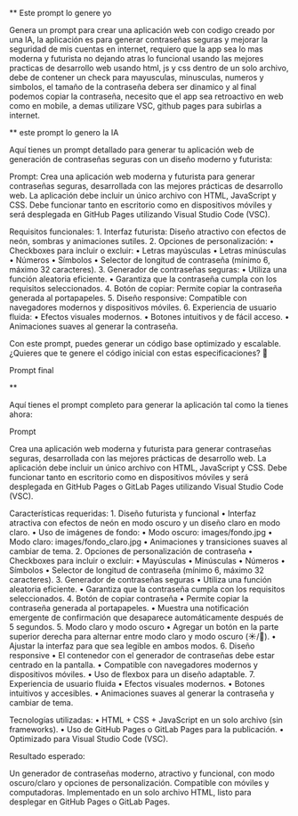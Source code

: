 ** Este prompt lo genere yo

Genera un prompt para crear una aplicación web con codigo creado por una IA, la aplicación es para generar contraseñas seguras y mejorar la seguridad de mis cuentas en internet, requiero que la app sea lo mas moderna y futurista no dejando atras lo funcional usando las mejores practicas de desarrollo web usando html, js y css dentro de un solo archivo, debe de contener un check para mayusculas, minusculas, numeros y simbolos, el tamaño de la contraseña debera ser dinamico y al final podemos copiar la contraseña, necesito que el app sea retroactivo en web como en mobile, a demas utilizare VSC, github pages para subirlas a internet.

** este prompt lo genero la IA

Aquí tienes un prompt detallado para generar tu aplicación web de generación de contraseñas seguras con un diseño moderno y futurista:

Prompt:
Crea una aplicación web moderna y futurista para generar contraseñas seguras, desarrollada con las mejores prácticas de desarrollo web. La aplicación debe incluir un único archivo con HTML, JavaScript y CSS. Debe funcionar tanto en escritorio como en dispositivos móviles y será desplegada en GitHub Pages utilizando Visual Studio Code (VSC).

Requisitos funcionales:
	1.	Interfaz futurista: Diseño atractivo con efectos de neón, sombras y animaciones sutiles.
	2.	Opciones de personalización:
	•	Checkboxes para incluir o excluir:
	•	Letras mayúsculas
	•	Letras minúsculas
	•	Números
	•	Símbolos
	•	Selector de longitud de contraseña (mínimo 6, máximo 32 caracteres).
	3.	Generador de contraseñas seguras:
	•	Utiliza una función aleatoria eficiente.
	•	Garantiza que la contraseña cumpla con los requisitos seleccionados.
	4.	Botón de copiar: Permite copiar la contraseña generada al portapapeles.
	5.	Diseño responsive: Compatible con navegadores modernos y dispositivos móviles.
	6.	Experiencia de usuario fluida:
	•	Efectos visuales modernos.
	•	Botones intuitivos y de fácil acceso.
	•	Animaciones suaves al generar la contraseña.

Con este prompt, puedes generar un código base optimizado y escalable. ¿Quieres que te genere el código inicial con estas especificaciones? 🚀



Prompt final

**

Aquí tienes el prompt completo para generar la aplicación tal como la tienes ahora:

Prompt

Crea una aplicación web moderna y futurista para generar contraseñas seguras, desarrollada con las mejores prácticas de desarrollo web. La aplicación debe incluir un único archivo con HTML, JavaScript y CSS. Debe funcionar tanto en escritorio como en dispositivos móviles y será desplegada en GitHub Pages o GitLab Pages utilizando Visual Studio Code (VSC).

Características requeridas:
	1.	Diseño futurista y funcional
	•	Interfaz atractiva con efectos de neón en modo oscuro y un diseño claro en modo claro.
	•	Uso de imágenes de fondo:
	•	Modo oscuro: images/fondo.jpg
	•	Modo claro: images/fondo_claro.jpg
	•	Animaciones y transiciones suaves al cambiar de tema.
	2.	Opciones de personalización de contraseña
	•	Checkboxes para incluir o excluir:
	•	Mayúsculas
	•	Minúsculas
	•	Números
	•	Símbolos
	•	Selector de longitud de contraseña (mínimo 6, máximo 32 caracteres).
	3.	Generador de contraseñas seguras
	•	Utiliza una función aleatoria eficiente.
	•	Garantiza que la contraseña cumpla con los requisitos seleccionados.
	4.	Botón de copiar contraseña
	•	Permite copiar la contraseña generada al portapapeles.
	•	Muestra una notificación emergente de confirmación que desaparece automáticamente después de 5 segundos.
	5.	Modo claro y modo oscuro
	•	Agregar un botón en la parte superior derecha para alternar entre modo claro y modo oscuro (☀️/🌙).
	•	Ajustar la interfaz para que sea legible en ambos modos.
	6.	Diseño responsive
	•	El contenedor con el generador de contraseñas debe estar centrado en la pantalla.
	•	Compatible con navegadores modernos y dispositivos móviles.
	•	Uso de flexbox para un diseño adaptable.
	7.	Experiencia de usuario fluida
	•	Efectos visuales modernos.
	•	Botones intuitivos y accesibles.
	•	Animaciones suaves al generar la contraseña y cambiar de tema.

Tecnologías utilizadas:
	•	HTML + CSS + JavaScript en un solo archivo (sin frameworks).
	•	Uso de GitHub Pages o GitLab Pages para la publicación.
	•	Optimizado para Visual Studio Code (VSC).

Resultado esperado:

Un generador de contraseñas moderno, atractivo y funcional, con modo oscuro/claro y opciones de personalización. Compatible con móviles y computadoras. Implementado en un solo archivo HTML, listo para desplegar en GitHub Pages o GitLab Pages.

